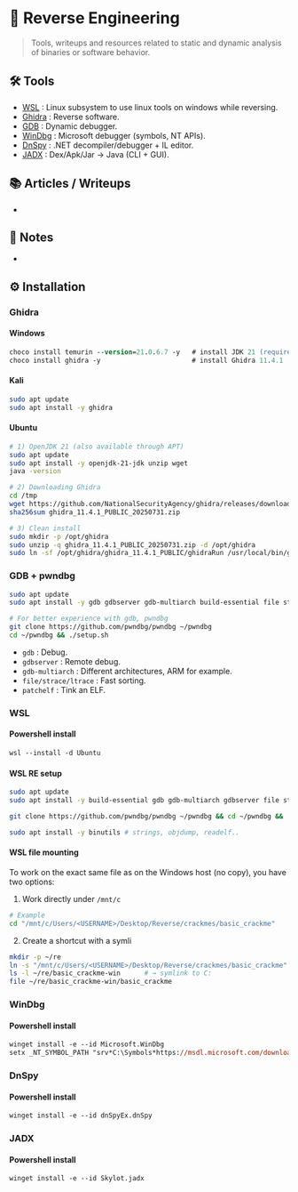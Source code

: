 # 🧬 Reverse Engineering

> Tools, writeups and resources related to static and dynamic analysis of binaries or software behavior.

## 🛠️ Tools
- [WSL](https://learn.microsoft.com/fr-fr/windows/wsl/install) : Linux subsystem to use linux tools on windows while reversing.
- [Ghidra](https://github.com/NationalSecurityAgency/ghidra?tab=readme-ov-file) : Reverse software.
- [GDB](https://sourceware.org/gdb/) : Dynamic debugger.
- [WinDbg](https://learn.microsoft.com/windows-hardware/drivers/debugger/) : Microsoft debugger (symbols, NT APIs).
- [DnSpy](https://github.com/dnspyex/dnSpy) : .NET decompiler/debugger + IL editor.
- [JADX](https://github.com/skylot/jadx) : Dex/Apk/Jar → Java (CLI + GUI).


## 📚 Articles / Writeups
- 

## 🧠 Notes
- 
## ⚙️ Installation

### Ghidra

#### Windows
```ps
choco install temurin --version=21.0.6.7 -y   # install JDK 21 (required)
choco install ghidra -y                       # install Ghidra 11.4.1
```

#### Kali
```bash
sudo apt update
sudo apt install -y ghidra
```

#### Ubuntu
```sh
# 1) OpenJDK 21 (also available through APT)
sudo apt update
sudo apt install -y openjdk-21-jdk unzip wget 
java -version

# 2) Downloading Ghidra
cd /tmp
wget https://github.com/NationalSecurityAgency/ghidra/releases/download/Ghidra_11.4.1_build/ghidra_11.4.1_PUBLIC_20250731.zip
sha256sum ghidra_11.4.1_PUBLIC_20250731.zip 

# 3) Clean install
sudo mkdir -p /opt/ghidra
sudo unzip -q ghidra_11.4.1_PUBLIC_20250731.zip -d /opt/ghidra
sudo ln -sf /opt/ghidra/ghidra_11.4.1_PUBLIC/ghidraRun /usr/local/bin/ghidra
```

### GDB + pwndbg
```sh
sudo apt update
sudo apt install -y gdb gdbserver gdb-multiarch build-essential file strace ltrace patchelf

# For better experience with gdb, pwndbg
git clone https://github.com/pwndbg/pwndbg ~/pwndbg
cd ~/pwndbg && ./setup.sh
```
- ``gdb`` : Debug.
- ``gdbserver`` : Remote debug.
- ``gdb-multiarch`` : Different architectures, ARM for example.
- ``file/strace/ltrace`` : Fast sorting.
- ``patchelf`` : Tink an ELF.

### WSL

#### Powershell install 
```ps
wsl --install -d Ubuntu
```

#### WSL RE setup 
```sh
sudo apt update
sudo apt install -y build-essential gdb gdb-multiarch gdbserver file strace ltrace patchelf python3 python3-pip

git clone https://github.com/pwndbg/pwndbg ~/pwndbg && cd ~/pwndbg && ./setup.sh

sudo apt install -y binutils # strings, objdump, readelf..
```

#### WSL file mounting
To work on the exact same file as on the Windows host (no copy), you have two options:

1. Work directly under `/mnt/c`
```sh
# Example
cd "/mnt/c/Users/<USERNAME>/Desktop/Reverse/crackmes/basic_crackme"
```

2. Create a shortcut with a symli
```sh
mkdir -p ~/re
ln -s "/mnt/c/Users/<USERNAME>/Desktop/Reverse/crackmes/basic_crackme" ~/re/basic_crackme-win
ls -l ~/re/basic_crackme-win      # → symlink to C:
file ~/re/basic_crackme-win/basic_crackme
```

### WinDbg
#### Powershell install
```ps
winget install -e --id Microsoft.WinDbg
setx _NT_SYMBOL_PATH "srv*C:\Symbols*https://msdl.microsoft.com/download/symbols" # config symbols path
```

### DnSpy
#### Powershell install
```ps
winget install -e --id dnSpyEx.dnSpy
```

### JADX
#### Powershell install
```
winget install -e --id Skylot.jadx
```